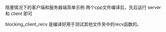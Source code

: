 阻塞情况下的客户端和服务器端简单示例
两个cpp文件编译后，先后运行 server 和 client 即可

blocking_client_recv 是编译好用于测试其他文件夹中的recv函数的。
